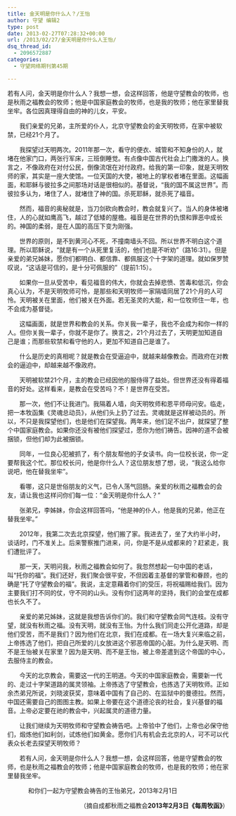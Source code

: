 ```yaml
---
title: 金天明是你什么人？/王怡
author: 守望 编辑2
type: post
date: 2013-02-27T07:28:32+00:00
url: /2013/02/27/金天明是你什么人王怡/
dsq_thread_id:
  - 2096572887
categories:
  - 守望网络期刊第45期

---
```

若有人问，金天明是你什么人？我想一想，会这样回答，他是守望教会的牧师，也是秋雨之福教会的牧师；他是中国家庭教会的牧师，也是我的牧师；他在家里替我坐牢。<!--more-->各位因真理得自由的神的儿女，平安。

<p align="left">
         我们亲爱的兄弟，主所爱的仆人，北京守望教会的金天明牧师，在家中被软禁，已经21个月了。
</p>

<p align="left">
         我探望过天明两次。2011年那一次，看守的便衣、城管和不知身份的人，就堵在他家门口，两张行军床，三班倒睡觉。有点像中国古代社会上门撒泼的人。换言之，不像政府在对付公民，倒像流氓在对付政府。给我的第一印象，就是天明牧师的家，其实是一座大使馆。一位天国的大使，被地上的掌权者堵在里面。这幅画面，和耶稣与彼拉多之间那场对话是很相似的。基督说，“我的国不属这世界”。而彼拉多认为，堵住了人，就堵住了神的国。杀死耶稣，就杀死了福音。
</p>

<p align="left">
         然而，福音的奥秘就是，当刀剑砍向教会时，教会就复兴了。当人的身体被堵住，人的心就如鹰高飞，越过了低矮的屋檐。福音是在世界的仇恨和罪恶中成长的。神国的柔弱，是在人国的高压下变为刚强。
</p>

<p align="left">
         世界的原则，是不到黄河心不死，不撞南墙头不回。所以世界不明白这个道理。所以耶稣说，“就是有一个从死里复活的，他们也是不听劝”（路16:31）。但是亲爱的弟兄姊妹，愿你们都明白、都信靠、都佩服这个十字架的道理。就如保罗赞叹说，“这话是可信的，是十分可佩服的”（提前1:15）。
</p>

<p align="left">
         如果你一旦从受苦中，看见福音的伟大，你就会去掉悲愤、苦毒和低沉，你会真心认为，不是天明牧师可怜，是那些和天明牧师一家隔墙同居了21个月的人可怜。天明被关在里面，他们被关在外面。若无圣灵的大能，和一位牧师住一年，也不会成为基督徒。
</p>

<p align="left">
         这幅画面，就是世界和教会的关系。你关我一辈子，我也不会成为和你一样的人。但你关我一辈子，你就不是你了。换言之，21个月过去了，天明更加知道自己是谁；而那些软禁和看守他的人，更加不知道自己是谁了。
</p>

<p align="left">
         什么是历史的真相呢？就是教会在受逼迫中，就越来越像教会。而政府在对教会的逼迫中，却越来越不像政府。
</p>

<p align="left">
         天明被软禁21个月，主的教会已经因他的服侍得了益处。但世界还没有得着福音的好处。这样看来，是教会在受苦吗？不！是世界在受苦。
</p>

<p align="left">
         那一次，他们不让我进门。我隔着人墙，向天明牧师和恩平师母问安。临走，把一本牧函集《灵魂总动员》，从他们头上扔了过去。灵魂就是这样被动员的。所以，不只是我探望他们，也是他们在探望我。两年来，他们足不出户，就探望了整个中国家庭教会。如果你还没有被他们探望过，愿你为他们祷告。因神的道不会被捆锁，但他们却为此被捆锁。
</p>

<p align="left">
         同年，一位良心犯被抓了，有个朋友帮他的子女读书。向一位校长说，你一定要帮我这个忙。那位校长问，他是你什么人？这位朋友想了想，说，“我这么给你说吧，他在替我坐牢”。
</p>

<p align="left">
         看哪，这只是世俗朋友的义气，已令人荡气回肠。亲爱的秋雨之福教会的会友，请让我也这样问你们每一位：“金天明是你什么人？”
</p>

<p align="left">
         张弟兄，李姊妹，你会这样回答吗，“他是神的仆人，他是我的兄弟，他正在替我坐牢。”
</p>

<p align="left">
         2012年，我第二次去北京探望，他们搬了家。我进去了，坐了大约半小时，谈话时，门不准关上。后来警察推门进来，问，你是不是从成都来的？赶紧走，我们遭批评了。
</p>

<p align="left">
         那一天，天明问我，秋雨之福教会如何了。我忽然想起一句中国的老话，叫“托你的福”。我们还好，我们聚会很平安，不但因着主基督的掌管和眷顾，也的确是“托了守望教会的福”。我说，主定意藉着你们的受压，将祝福赐给我们。因为主要我们打不同的仗，守不同的山头。没有你们这两年的坚持，我们的会堂在成都也长久不了。
</p>

<p align="left">
         亲爱的弟兄姊妹，这就是我想告诉你们的。我们和守望教会同气连枝。没有守望，就没有秋雨之福。没有天明，就没有王怡。为什么我们同走公开化道路，却是他们受苦，而不是我们？因为他们在北京，我们在成都。在一场大复兴来临之前，上帝拣选了他们，把自己所爱的儿女放进这个邪恶帝国的心脏。为什么是天明、而不是王怡被关在家里？因为是天明、而不是王怡，被上帝差遣到这个帝国的中心，去服侍主的教会。
</p>

<p align="left">
         今天的北京教会，需要这一代的王明道。今天的中国家庭教会，需要新一代的、走过十字架道路的属灵领袖。上帝拣选了守望教会，也拣选了天明牧师。正如余杰弟兄所说，刘晓波获奖，意味着中国有了自己的、在监狱中的曼德拉。然而，中国还需要自己的图图主教。如果上帝要在这个道德沦丧的社会，复兴基督的福音。上帝必定要在祂的教会中，兴起属灵的道德力量。
</p>

<p align="left">
         让我们继续为天明牧师和守望教会祷告吧。上帝验中了他们，上帝也必保守他们，煅炼他们如利剑，试炼他们如黄金。愿你们凡有机会去北京的人，可不可以代表众长老去探望天明牧师？
</p>

<p align="left">
         若有人问，金天明是你什么人？我想一想，会这样回答，他是守望教会的牧师，也是秋雨之福教会的牧师；他是中国家庭教会的牧师，也是我的牧师；他在家里替我坐牢。
</p>

<p align="left">
              和你们一起为守望教会祷告的王怡弟兄，2013年2月1日
</p>

<p align="right">
  （摘自成都秋雨之福教会<strong>2013</strong><strong>年2月3日《每周牧函》</strong>）
</p>

&nbsp;